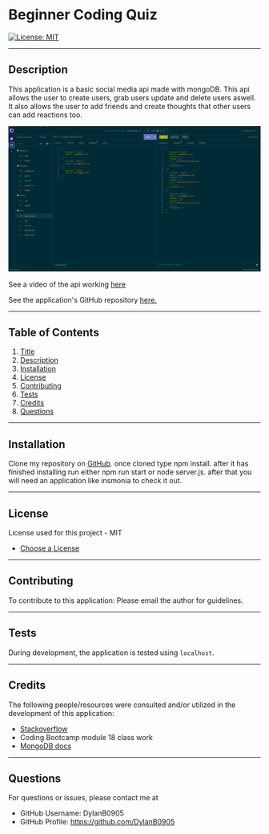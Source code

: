 # Beginner Coding Quiz

[![License: MIT](https://img.shields.io/badge/License-MIT-yellow.svg)](https://opensource.org/licenses/MIT)

  ---
  ## Description
This application is a basic social media api made with mongoDB. This api allows the user to create users, grab users update and delete users aswell. It also allows the user to add friends and create thoughts that other users can add reactions too.


![Insomniascreenshot](./public/assets/images/screenshot.png?raw=true "insomnia screenshot")


See a video of the api working [here](https://www.youtube.com/watch?v=Jek-_NEDfFU)


See the application's GitHub repository [here.](https://github.com/DylanB0905/Mongo-social-api)

  ---
  ## Table of Contents
  1. [Title](#title)
  2. [Description](#description)
  3. [Installation](#installation)
  4. [License](#license)
  5. [Contributing](#contributing)
  6. [Tests](#tests)
  7. [Credits](#credits)
  8. [Questions](#questions)
  
  ---
  ## Installation
  Clone my repository on [GitHub](https://github.com/DylanB0905/Mongo-social-api). once cloned type npm install. after it has finished installing run either npm run start or node server.js. after that you will need an application like insmonia to check it out.
  
  ---
  ## License
  License used for this project - MIT 
  - [Choose a License](https://choosealicense.com/)

  ---
  ## Contributing
  To contribute to this application: 
  Please email the author for guidelines.

  ---
  ## Tests
  During development, the application is tested using `localhost`.

  ---
  ## Credits
  The following people/resources were consulted and/or utilized in the development of this application:
  * [Stackoverflow](https://stackoverflow.com) 
  * Coding Bootcamp module 18 class work
  * [MongoDB docs](https://www.mongodb.com/)

  ---
  ## Questions
  For questions or issues, please contact me at 
  - GitHub Username: DylanB0905
  - GitHub Profile: https://github.com/DylanB0905
